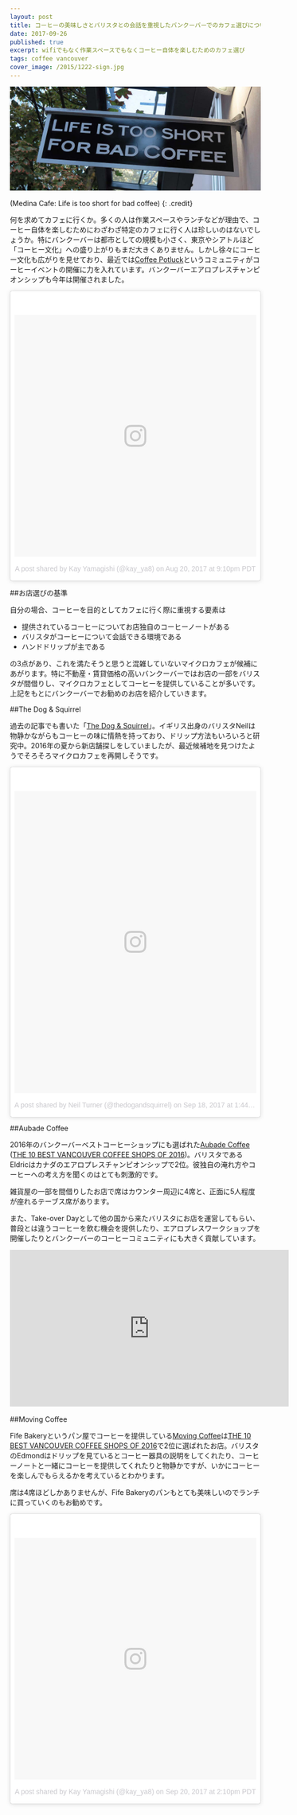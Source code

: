 ```yaml
---
layout: post
title: コーヒーの美味しさとバリスタとの会話を重視したバンクーバーでのカフェ選びについて
date: 2017-09-26
published: true
excerpt: wifiでもなく作業スペースでもなくコーヒー自体を楽しむためのカフェ選び
tags: coffee vancouver
cover_image: /2015/1222-sign.jpg
---
```


![Medina Cafe: Life is too short for bad coffee](/images/2015/1222-sign.jpg)

(Medina Cafe: Life is too short for bad coffee)
{: .credit}

何を求めてカフェに行くか。多くの人は作業スペースやランチなどが理由で、コーヒー自体を楽しむためにわざわざ特定のカフェに行く人は珍しいのはないでしょうか。特にバンクーバーは都市としての規模も小さく、東京やシアトルほど「コーヒー文化」への盛り上がりもまだ大きくありません。しかし徐々にコーヒー文化も広がりを見せており、最近では[Coffee Potluck](https://www.coffeepotluck.com/)というコミュニティがコーヒーイベントの開催に力を入れています。バンクーバーエアロプレスチャンピオンシップも今年は開催されました。

<blockquote class="instagram-media" data-instgrm-version="7" style=" background:#FFF; border:0; border-radius:3px; box-shadow:0 0 1px 0 rgba(0,0,0,0.5),0 1px 10px 0 rgba(0,0,0,0.15); margin: 1px; max-width:658px; padding:0; width:99.375%; width:-webkit-calc(100% - 2px); width:calc(100% - 2px);"><div style="padding:8px;"> <div style=" background:#F8F8F8; line-height:0; margin-top:40px; padding:50% 0; text-align:center; width:100%;"> <div style=" background:url(data:image/png;base64,iVBORw0KGgoAAAANSUhEUgAAACwAAAAsCAMAAAApWqozAAAABGdBTUEAALGPC/xhBQAAAAFzUkdCAK7OHOkAAAAMUExURczMzPf399fX1+bm5mzY9AMAAADiSURBVDjLvZXbEsMgCES5/P8/t9FuRVCRmU73JWlzosgSIIZURCjo/ad+EQJJB4Hv8BFt+IDpQoCx1wjOSBFhh2XssxEIYn3ulI/6MNReE07UIWJEv8UEOWDS88LY97kqyTliJKKtuYBbruAyVh5wOHiXmpi5we58Ek028czwyuQdLKPG1Bkb4NnM+VeAnfHqn1k4+GPT6uGQcvu2h2OVuIf/gWUFyy8OWEpdyZSa3aVCqpVoVvzZZ2VTnn2wU8qzVjDDetO90GSy9mVLqtgYSy231MxrY6I2gGqjrTY0L8fxCxfCBbhWrsYYAAAAAElFTkSuQmCC); display:block; height:44px; margin:0 auto -44px; position:relative; top:-22px; width:44px;"></div></div><p style=" color:#c9c8cd; font-family:Arial,sans-serif; font-size:14px; line-height:17px; margin-bottom:0; margin-top:8px; overflow:hidden; padding:8px 0 7px; text-align:center; text-overflow:ellipsis; white-space:nowrap;"><a href="https://www.instagram.com/p/BYCrx9Agd5V/" style=" color:#c9c8cd; font-family:Arial,sans-serif; font-size:14px; font-style:normal; font-weight:normal; line-height:17px; text-decoration:none;" target="_blank">A post shared by Kay Yamagishi (@kay_ya8)</a> on <time style=" font-family:Arial,sans-serif; font-size:14px; line-height:17px;" datetime="2017-08-21T04:10:45+00:00">Aug 20, 2017 at 9:10pm PDT</time></p></div></blockquote> <script async defer src="//platform.instagram.com/en_US/embeds.js"></script>

##お店選びの基準

自分の場合、コーヒーを目的としてカフェに行く際に重視する要素は

- 提供されているコーヒーについてお店独自のコーヒーノートがある
- バリスタがコーヒーについて会話できる環境である
- ハンドドリップが主である

の3点があり、これを満たそうと思うと混雑していないマイクロカフェが候補にあがります。特に不動産・賃貸価格の高いバンクーバーではお店の一部をバリスタが間借りし、マイクロカフェとしてコーヒーを提供していることが多いです。上記をもとにバンクーバーでお勧めのお店を紹介していきます。

##The Dog & Squirrel

過去の記事でも書いた「[The Dog & Squirrel](https://www.instagram.com/thedogandsquirrel/)」。イギリス出身のバリスタNeilは物静かながらもコーヒーの味に情熱を持っており、ドリップ方法もいろいろと研究中。2016年の夏から新店舗探しをしていましたが、最近候補地を見つけたようでそろそろマイクロカフェを再開しそうです。

<blockquote class="instagram-media" data-instgrm-version="7" style=" background:#FFF; border:0; border-radius:3px; box-shadow:0 0 1px 0 rgba(0,0,0,0.5),0 1px 10px 0 rgba(0,0,0,0.15); margin: 1px; max-width:658px; padding:0; width:99.375%; width:-webkit-calc(100% - 2px); width:calc(100% - 2px);"><div style="padding:8px;"> <div style=" background:#F8F8F8; line-height:0; margin-top:40px; padding:62.5% 0; text-align:center; width:100%;"> <div style=" background:url(data:image/png;base64,iVBORw0KGgoAAAANSUhEUgAAACwAAAAsCAMAAAApWqozAAAABGdBTUEAALGPC/xhBQAAAAFzUkdCAK7OHOkAAAAMUExURczMzPf399fX1+bm5mzY9AMAAADiSURBVDjLvZXbEsMgCES5/P8/t9FuRVCRmU73JWlzosgSIIZURCjo/ad+EQJJB4Hv8BFt+IDpQoCx1wjOSBFhh2XssxEIYn3ulI/6MNReE07UIWJEv8UEOWDS88LY97kqyTliJKKtuYBbruAyVh5wOHiXmpi5we58Ek028czwyuQdLKPG1Bkb4NnM+VeAnfHqn1k4+GPT6uGQcvu2h2OVuIf/gWUFyy8OWEpdyZSa3aVCqpVoVvzZZ2VTnn2wU8qzVjDDetO90GSy9mVLqtgYSy231MxrY6I2gGqjrTY0L8fxCxfCBbhWrsYYAAAAAElFTkSuQmCC); display:block; height:44px; margin:0 auto -44px; position:relative; top:-22px; width:44px;"></div></div><p style=" color:#c9c8cd; font-family:Arial,sans-serif; font-size:14px; line-height:17px; margin-bottom:0; margin-top:8px; overflow:hidden; padding:8px 0 7px; text-align:center; text-overflow:ellipsis; white-space:nowrap;"><a href="https://www.instagram.com/p/BZMjtvVnUfN/" style=" color:#c9c8cd; font-family:Arial,sans-serif; font-size:14px; font-style:normal; font-weight:normal; line-height:17px; text-decoration:none;" target="_blank">A post shared by Neil Turner (@thedogandsquirrel)</a> on <time style=" font-family:Arial,sans-serif; font-size:14px; line-height:17px;" datetime="2017-09-18T20:44:04+00:00">Sep 18, 2017 at 1:44pm PDT</time></p></div></blockquote>

##Aubade Coffee

2016年のバンクーバーベストコーヒーショップにも選ばれた[Aubade Coffee](https://www.aubadecoffee.info/) ([THE 10 BEST VANCOUVER COFFEE SHOPS OF 2016](https://www.vancouvercoffeesnob.com/coffeeshopdefault/the-10-best-vancouver-coffee-shops-of-2016/))。バリスタであるEldricはカナダのエアロプレスチャンピオンシップで2位。彼独自の淹れ方やコーヒーへの考え方を聞くのはとても刺激的です。

雑貨屋の一部を間借りしたお店で席はカウンター周辺に4席と、正面に5人程度が座れるテーブス席があります。

また、Take-over Dayとして他の国から来たバリスタにお店を運営してもらい、普段とは違うコーヒーを飲む機会を提供したり、エアロプレスワークショップを開催したりとバンクーバーのコーヒーコミュニティにも大きく貢献しています。

<div class="videoWrapper">
  <iframe width="560" height="315" src="https://www.youtube.com/embed/HPK1Rsi56DI" frameborder="0" allowfullscreen></iframe>
</div>

##Moving Coffee

Fife Bakeryというパン屋でコーヒーを提供している[Moving Coffee](https://www.movingcoffee.com/)は[THE 10 BEST VANCOUVER COFFEE SHOPS OF 2016](https://www.vancouvercoffeesnob.com/coffeeshopdefault/the-10-best-vancouver-coffee-shops-of-2016/)で2位に選ばれたお店。バリスタのEdmondはドリップを見ているとコーヒー器具の説明をしてくれたり、コーヒーノートと一緒にコーヒーを提供してくれたりと物静かですが、いかにコーヒーを楽しんでもらえるかを考えているとわかります。

席は4席ほどしかありませんが、Fife Bakeryのパンもとても美味しいのでランチに買っていくのもお勧めです。

<blockquote class="instagram-media" data-instgrm-version="7" style=" background:#FFF; border:0; border-radius:3px; box-shadow:0 0 1px 0 rgba(0,0,0,0.5),0 1px 10px 0 rgba(0,0,0,0.15); margin: 1px; max-width:658px; padding:0; width:99.375%; width:-webkit-calc(100% - 2px); width:calc(100% - 2px);"><div style="padding:8px;"> <div style=" background:#F8F8F8; line-height:0; margin-top:40px; padding:50% 0; text-align:center; width:100%;"> <div style=" background:url(data:image/png;base64,iVBORw0KGgoAAAANSUhEUgAAACwAAAAsCAMAAAApWqozAAAABGdBTUEAALGPC/xhBQAAAAFzUkdCAK7OHOkAAAAMUExURczMzPf399fX1+bm5mzY9AMAAADiSURBVDjLvZXbEsMgCES5/P8/t9FuRVCRmU73JWlzosgSIIZURCjo/ad+EQJJB4Hv8BFt+IDpQoCx1wjOSBFhh2XssxEIYn3ulI/6MNReE07UIWJEv8UEOWDS88LY97kqyTliJKKtuYBbruAyVh5wOHiXmpi5we58Ek028czwyuQdLKPG1Bkb4NnM+VeAnfHqn1k4+GPT6uGQcvu2h2OVuIf/gWUFyy8OWEpdyZSa3aVCqpVoVvzZZ2VTnn2wU8qzVjDDetO90GSy9mVLqtgYSy231MxrY6I2gGqjrTY0L8fxCxfCBbhWrsYYAAAAAElFTkSuQmCC); display:block; height:44px; margin:0 auto -44px; position:relative; top:-22px; width:44px;"></div></div><p style=" color:#c9c8cd; font-family:Arial,sans-serif; font-size:14px; line-height:17px; margin-bottom:0; margin-top:8px; overflow:hidden; padding:8px 0 7px; text-align:center; text-overflow:ellipsis; white-space:nowrap;"><a href="https://www.instagram.com/p/BZRwXOPAT9N/" style=" color:#c9c8cd; font-family:Arial,sans-serif; font-size:14px; font-style:normal; font-weight:normal; line-height:17px; text-decoration:none;" target="_blank">A post shared by Kay Yamagishi (@kay_ya8)</a> on <time style=" font-family:Arial,sans-serif; font-size:14px; line-height:17px;" datetime="2017-09-20T21:10:47+00:00">Sep 20, 2017 at 2:10pm PDT</time></p></div></blockquote>
